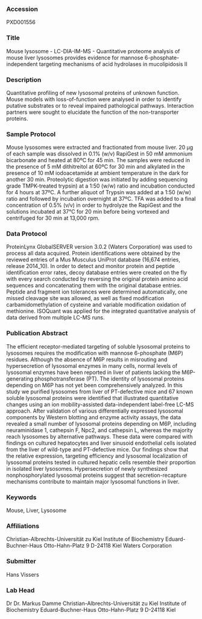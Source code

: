 ### Accession
PXD001556

### Title
Mouse lysosome - LC-DIA-IM-MS -  Quantitative proteome analysis of mouse liver lysosomes provides evidence for mannose 6-phosphate-independent targeting mechanisms of acid hydrolases in mucolipidosis II

### Description
Quantitative profiling of new lysosomal  proteins of unknown function. Mouse models with loss-of-function were analysed in order to identify putative substrates or to reveal impaired pathological pathways. Interaction partners were sought to elucidate the function of the non-transporter proteins.

### Sample Protocol
Mouse lysosomes were extracted and fractionated from mouse liver. 20 µg of each sample was dissolved in 0.1% (w/v) RapiGest  in 50 mM ammonium bicarbonate and heated at 80ºC for 45 min. The samples were reduced in the presence of 5 mM dithitreitol at 60ºC for 30 min and alkylated in the presence of 10 mM iodoacetamide at ambient temperature in the dark for another 30 min. Proteolytic digestion was initiated by adding sequencing grade TMPK-treated trypsin) at a 1:50 (w/w) ratio and incubation conducted for 4 hours at 37ºC. A further aliquot of Trypsin was added at a 1:50 (w/w) ratio and followed by incubation overnight at 37ºC. TFA was added to a final concentration of 0.5% (v/v) in order to hydrolyze the RapiGest and the solutions incubated at 37°C for 20 min before being vortexed and centrifuged for 30 min at 13,000 rpm.

### Data Protocol
ProteinLynx GlobalSERVER version 3.0.2 (Waters Corporation) was used to process all data acquired. Protein identifications were obtained by the reviewed entries of a Mus Musculus UniProt database (16,674 entries, release 2014_10). In order to detect and monitor protein and peptide identification error rates, decoy database entries were created on the fly with every search conducted by reversing the original protein amino acid sequences and concatenating them with the original database entries. Peptide and fragment ion tolerances were determined automatically, one missed cleavage site was allowed, as well as fixed modification carbamidomethylation of cysteine and variable modification oxidation of methionine. ISOQuant was applied for the integrated quantitative analysis of data derived from multiple LC-MS runs.

### Publication Abstract
The efficient receptor-mediated targeting of soluble lysosomal proteins to lysosomes requires the modification with mannose 6-phosphate (M6P) residues. Although the absence of M6P results in misrouting and hypersecretion of lysosomal enzymes in many cells, normal levels of lysosomal enzymes have been reported in liver of patients lacking the M6P-generating phosphotransferase (PT). The identity of lysosomal proteins depending on M6P has not yet been comprehensively analyzed. In this study we purified lysosomes from liver of PT-defective mice and 67 known soluble lysosomal proteins were identified that illustrated quantitative changes using an ion mobility-assisted data-independent label-free LC-MS approach. After validation of various differentially expressed lysosomal components by Western blotting and enzyme activity assays, the data revealed a small number of lysosomal proteins depending on M6P, including neuraminidase 1, cathepsin F, Npc2, and cathepsin L, whereas the majority reach lysosomes by alternative pathways. These data were compared with findings on cultured hepatocytes and liver sinusoid endothelial cells isolated from the liver of wild-type and PT-defective mice. Our findings show that the relative expression, targeting efficiency and lysosomal localization of lysosomal proteins tested in cultured hepatic cells resemble their proportion in isolated liver lysosomes. Hypersecretion of newly synthesized nonphosphorylated lysosomal proteins suggest that secretion-recapture mechanisms contribute to maintain major lysosomal functions in liver.

### Keywords
Mouse, Liver, Lysosome

### Affiliations
Christian-Albrechts-Universität zu Kiel Institute of Biochemistry Eduard-Buchner-Haus Otto-Hahn-Platz 9 D-24118 Kiel
Waters Corporation

### Submitter
Hans Vissers

### Lab Head
Dr Dr. Markus Damme
Christian-Albrechts-Universität zu Kiel Institute of Biochemistry Eduard-Buchner-Haus Otto-Hahn-Platz 9 D-24118 Kiel


